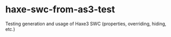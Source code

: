 haxe-swc-from-as3-test
======================

Testing generation and usage of Haxe3 SWC (properties, overriding, hiding, etc.)
